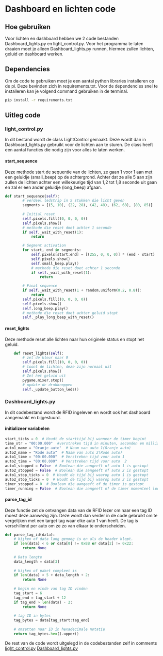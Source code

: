 # Dashboard en lichten code

## Hoe gebruiken

Voor lichten en dashboard hebben we 2 code bestanden Dashboard_lights.py en light_control.py. Voor het programma te laten draaien moet je alleen Dashboard_lights.py runnen, hiermee zullen lichten, geluid en dashboard werken.

## Dependencies

Om de code te gebruiken moet je een aantal python libraries installeren op de pi. Deze bevinden zich in requirements.txt. 
Voor de dependencies snel te installeren kan je volgend command gebruiken in de terminal.

```bash
pip install -r requirements.txt
```

## Uitleg code

### light_control.py

In dit bestand wordt de class LightControl gemaakt. Deze wordt dan in Dashboard_lights.py gebruikt voor de lichten aan te sturen. De class heeft een aantal functies die nodig zijn voor alles te laten werken.

#### start_sequence

Deze methode start de sequentie van de lichten, ze gaan 1 voor 1 aan met een geluidje (small_beep) op de achtergrond. Achter dat ze alle 5 aan zijn zullen de lichten achter een willekeurige tijd van 1,2 tot 1,8 seconde uit gaan en zal er een ander geluidje (long_beep) afgaan.

```python
def start_sequence(self):
        # verdeel ledstrip in 5 stukken die licht geven
        segments = [(5, 10), (22, 28), (42, 48), (62, 68), (80, 85)]
        
        # Initial reset
        self.pixels.fill((0, 0, 0, 0))
        self.pixels.show()
        # methode die reset doet achter 1 seconde
        if self._wait_with_reset(1):
            return

        # Segment activation
        for start, end in segments:
            self.pixels[start:end] = [(255, 0, 0, 0)] * (end - start)
            self.pixels.show()
            self.small_beep.play()
            # methode die reset doet achter 1 seconde
            if self._wait_with_reset(1):
                return

        # Final sequence
        if self._wait_with_reset(1 + random.uniform(0.2, 0.8)):
            return
        self.pixels.fill((0, 0, 0, 0))
        self.pixels.show()
        self.long_beep.play()
        # methode die reset doet achter geluid stopt
        self._play_long_beep_with_reset()
```

#### reset_lights

Deze methode reset alle lichten naar hun originele status en stopt het geluid.

```python
    def reset_lights(self):
        # zet de kleur naar 0
        self.pixels.fill((0, 0, 0, 0))
        # toont de lichten, deze zijn normaal uit
        self.pixels.show()
        # Zet het geluid uit
        pygame.mixer.stop()
        # update de drukknoppen
        self._update_button_leds()
```

### Dashboard_lights.py

In dit codebestand wordt de RFID ingeleven en wordt ook het dashboard aangemaakt en bijgestuurd.

#### initializeer variabelen

```python
start_ticks = 0  # Houdt de starttijd bij wanneer de timer begint
time_str = "00:00.000"  #verstreken tijd in minuten, seconden en milliseconden
auto1_name = "Oranje auto"  # Naam van auto 1(Oranje auto)
auto2_name = "Rode auto"  # Naam van auto 2(Rode auto)
auto1_time = "00:00.000"  # Verstreken tijd voor auto 1
auto2_time = "00:00.000"  # Verstreken tijd voor auto  2
auto1_stopped = False  # Boolean die aangeeft of auto 1 is gestopt
auto2_stopped = False  # Boolean die aangeeft of auto 2 is gestopt
auto1_stop_ticks = 0  # Houdt de tijd bij waarop auto 1 is gestopt
auto2_stop_ticks = 0  # Houdt de tijd bij waarop auto 2 is gestopt
timer_stopped = 0  # Boolean die aangeeft of de timer is gestopt
timer_running = False  # Boolean die aangeeft of de timer momenteel loopt
```

#### parse_tag_id

Deze functie zet de ontvangen data van de RFID lezer om naar een tag ID moest deze aanwezig zijn. Deze wordt dan verder in de code gebruikt om te vergelijken met een target tag waar elke auto 1 van heeft. De tag is verschillend per auto om ze zo van elkaar te onderscheiden.

```python
def parse_tag_id(data):
    # kijken of data lang genoeg is en als de header klopt.
    if len(data) < 6 or data[0] != 0xBB or data[2] != 0x22:
        return None
    
    # Data lengte
    data_length = data[3]
    
    # kijken of paket compleet is
    if len(data) < 5 + data_length + 2:
        return None
    
    # begin en einde van tag ID vinden
    tag_start = 6
    tag_end = tag_start + 12
    if tag_end > len(data) - 2:
        return None
    
    # tag ID in bytes
    tag_bytes = data[tag_start:tag_end]
    
    # omzetten naar ID in hexadecimale notatie
    return tag_bytes.hex().upper()
```

De rest van de code wordt uitgelegd in de codebestanden zelf in comments
[light_control.py](light_control.py)
[Dashboard_lights.py](Dashboard_lights.py)